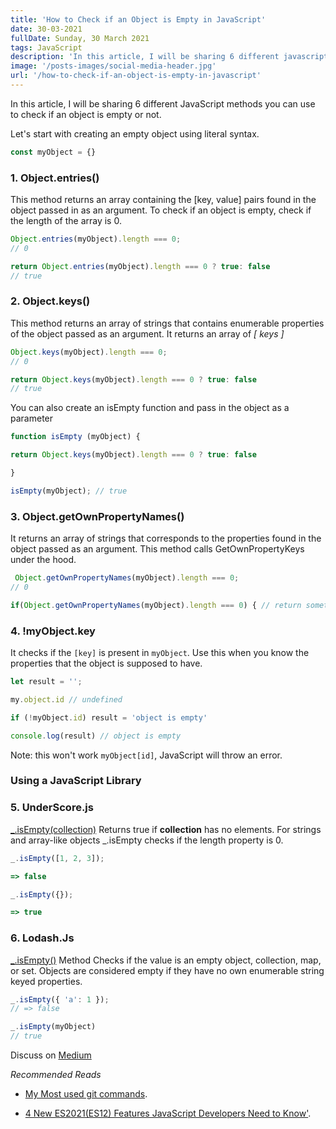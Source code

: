 ```yaml
---
title: 'How to Check if an Object is Empty in JavaScript'
date: 30-03-2021
fullDate: Sunday, 30 March 2021
tags: JavaScript
description: 'In this article, I will be sharing 6 different javascript methods you can use to check if an object is empty or not'
image: '/posts-images/social-media-header.jpg'
url: '/how-to-check-if-an-object-is-empty-in-javascript'
---
```



In this article, I will be sharing 6 different JavaScript methods you can use to check  if an object is empty or not.

Let's start with creating an empty object using literal syntax.

```jsx
const myObject = {}
```

### 1. Object.entries()

This method returns an array containing the [key, value] pairs found in the object passed in as an argument.
To check if an object is empty, check if the length of the array is 0.

```jsx
Object.entries(myObject).length === 0;
// 0

return Object.entries(myObject).length === 0 ? true: false
// true
```

### 2. Object.keys()

This method returns an array of strings that contains enumerable properties of the object passed as an argument. It returns an array of *[ keys ]*

```jsx
Object.keys(myObject).length === 0;
// 0

return Object.keys(myObject).length === 0 ? true: false
// true
```

You can also create an isEmpty function and pass in the object as a parameter

```jsx
function isEmpty (myObject) {

return Object.keys(myObject).length === 0 ? true: false

}

isEmpty(myObject); // true
```

### 3. Object.getOwnPropertyNames()

It returns an array of strings that corresponds to the properties found in the object passed as an argument. This method calls GetOwnPropertyKeys under the hood.

```jsx
 Object.getOwnPropertyNames(myObject).length === 0;
// 0

if(Object.getOwnPropertyNames(myObject).length === 0) { // return something};
```

### 4. !myObject.key

It checks if the `[key]` is present in `myObject`. Use this when you know the properties that the object is supposed to have.

```jsx
let result = '';

my.object.id // undefined

if (!myObject.id) result = 'object is empty'

console.log(result) // object is empty
```

Note: this won't work `myObject[id]`, JavaScript will throw an error.

### Using a JavaScript Library

### 5. UnderScore.js

[_.isEmpty(collection)](https://underscorejs.org/#isEmpty) Returns true if **collection** has no elements. For strings and array-like objects _.isEmpty checks if the length property is 0.

```jsx
_.isEmpty([1, 2, 3]);

=> false

_.isEmpty({});

=> true
```

### 6. Lodash.Js

[_.isEmpty()](https://lodash.com/docs/#isEmpty) Method Checks if the value is an empty object, collection, map, or set. Objects are considered empty if they have no own enumerable string keyed properties.

```jsx
_.isEmpty({ 'a': 1 });
// => false

_.isEmpty(myObject)
// true
```

Discuss on [Medium](https://agirlcodes.medium.com/how-to-check-if-an-object-is-empty-in-javascript-1916f041c49c)

*Recommended Reads*

- [My Most used git commands](https://www.agirl.codes/my-most-used-git-commands).

- [4 New ES2021(ES12) Features JavaScript Developers Need to Know'](https://www.agirl.codes/4-new-es2021(es12)-features-javascript-developers-need-to-know).